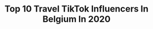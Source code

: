 ---
title: Top 10 Travel TikTok Influencers In Belgium In 2020
description: >-
  Find top travel TikTok influencers in Belgium in 2020. Most popular hashtags: #quarantine #france #photography #winter.
platform: TikTok
profiles:
  - username: "frederikmaesen"
    fullname: >-
      frederikmaesen
    location: "Belgium"
    followers: 10029
    engagement: 865
    commentsToLikes: 0.032663
    id: ck9envj89l4kd0j7859fjg918
    verified: false
    hashtags: "#helshoven, #paragliders, #canoe, #belgie"
  - username: "marinarossa_"
    fullname: >-
      MARINA
    location: "Belgium"
    followers: 7905
    engagement: 522
    commentsToLikes: 0.028543
    id: ck9envhnyl4bc0j78j5spmjl4
    verified: false
    hashtags: "#wlyg, #boredinahouse, #sparkar, #cursedimages"
  - username: "laurandnicolas"
    fullname: >-
      Laura and Nicolas
    location: "Belgium"
    followers: 16173
    engagement: 486
    commentsToLikes: 0.020008
    id: ckacldvjsf6bj0i78kokia5zp
    verified: false
    hashtags: "#luxuryhotel, #couplequestions, #dontyoudare, #sunrise"
  - username: "ermagert"
    fullname: >-
      Gert
    location: "Belgium"
    followers: 4347
    engagement: 650
    commentsToLikes: 0.023195
    id: ck9tu8scbk7490j78zpqhgqdw
    verified: false
    hashtags: "#gayfrance, #instacool, #instagay, #lgbt"
  - username: "donabr_dqnn_officiel"
    fullname: >-
      donabr_dqnn_officiel
    location: "Belgium"
    followers: 3304
    engagement: 940
    commentsToLikes: 0.030857
    id: cka0phz4e8cmu0i78sk9rgsv1
    verified: false
    hashtags: "#covid19, #pourtoi, #like4like, #instamood"
  - username: "sentiersduphoenix"
    fullname: >-
      Sentiers du Phoenix 
    location: "Belgium"
    followers: 38198
    engagement: 598
    commentsToLikes: 0.010126
    id: ck83z3ln0xeqx0j785vh8qmdt
    verified: true
    hashtags: "#freedom, #fjord, #reve, #horseriders"
  - username: "tulipa_dias"
    fullname: >-
      tulipa_dias
    location: "Belgium"
    followers: 16607
    engagement: 409
    commentsToLikes: 0.017972
    id: cka0s3shqjsao0i78krs6v3os
    verified: false
    hashtags: "#makeuptable, #cabincrewlife, #model, #style"
  - username: "aurelieorton"
    fullname: >-
      Jewel horse
    location: "Belgium"
    followers: 5827
    engagement: 1999
    commentsToLikes: 0.054593
    id: ck9eo5hx8mmmy0j78jd29v3t1
    verified: false
    hashtags: "#1000abo, #myjewellery, #galopp, #animalrights"
  - username: "lostfrequencies"
    fullname: >-
      Lost Frequencies
    location: "Belgium"
    followers: 4873
    engagement: 994
    commentsToLikes: 0.028917
    id: ck9649iyrxveb0j78fmjopof5
    verified: true
    hashtags: "#sandiego, #travel, #duet, #remix"
  - username: "likemike"
    fullname: >-
      Like Mike
    location: "Belgium"
    followers: 6577
    engagement: 740
    commentsToLikes: 0.029118
    id: ckan5ea5leopf0i78ozqhj2g7
    verified: true
    hashtags: "#tiktokindia, #musicvideo, #beinglikemike, #sticky"
---